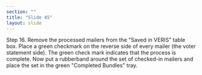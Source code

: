 ```yaml
---
section: ""
title: "Slide 45"
layout: slide
---
```


Step 16. Remove the processed mailers from the "Saved in VERIS" table box. Place a green checkmark on the reverse side of every mailer (the voter statement side). The green check mark indicates that the process is complete. Now put a rubberband around the set of checked-in mailers and place the set in the green "Completed Bundles" tray.